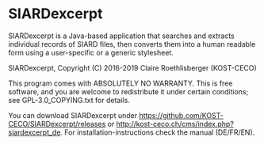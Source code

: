 SIARDexcerpt
============

SIARDexcerpt is a Java-based application that searches and extracts individual records of SIARD files, then converts them into a human readable form using a user-specific or a generic stylesheet.

SIARDexcerpt, Copyright (C) 2016-2019 Claire Roethlisberger (KOST-CECO)

This program comes with ABSOLUTELY NO WARRANTY.
This is free software, and you are welcome to redistribute it under 
certain conditions; see GPL-3.0_COPYING.txt for details.

You can download SIARDexcerpt under https://github.com/KOST-CECO/SIARDexcerpt/releases or http://kost-ceco.ch/cms/index.php?siardexcerpt_de. 
For installation-instructions check the manual (DE/FR/EN).
